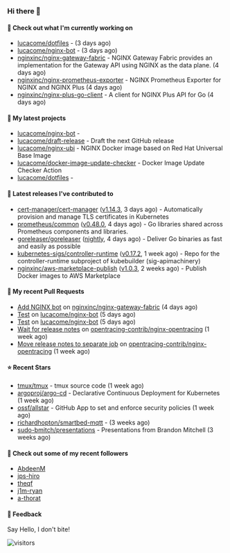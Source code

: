 ### Hi there 👋

#### 👷 Check out what I'm currently working on

- [lucacome/dotfiles](https://github.com/lucacome/dotfiles) -  (3 days ago)
- [lucacome/nginx-bot](https://github.com/lucacome/nginx-bot) -  (3 days ago)
- [nginxinc/nginx-gateway-fabric](https://github.com/nginxinc/nginx-gateway-fabric) - NGINX Gateway Fabric provides an implementation for the Gateway API using NGINX as the data plane. (4 days ago)
- [nginxinc/nginx-prometheus-exporter](https://github.com/nginxinc/nginx-prometheus-exporter) - NGINX Prometheus Exporter for NGINX and NGINX Plus (4 days ago)
- [nginxinc/nginx-plus-go-client](https://github.com/nginxinc/nginx-plus-go-client) - A client for NGINX Plus API for Go (4 days ago)

#### 🌱 My latest projects

- [lucacome/nginx-bot](https://github.com/lucacome/nginx-bot) - 
- [lucacome/draft-release](https://github.com/lucacome/draft-release) - Draft the next GitHub release
- [lucacome/nginx-ubi](https://github.com/lucacome/nginx-ubi) - NGINX Docker image based on Red Hat Universal Base Image
- [lucacome/docker-image-update-checker](https://github.com/lucacome/docker-image-update-checker) - Docker Image Update Checker Action
- [lucacome/dotfiles](https://github.com/lucacome/dotfiles) - 

#### 🔭 Latest releases I've contributed to

- [cert-manager/cert-manager](https://github.com/cert-manager/cert-manager) ([v1.14.3](https://github.com/cert-manager/cert-manager/releases/tag/v1.14.3), 3 days ago) - Automatically provision and manage TLS certificates in Kubernetes
- [prometheus/common](https://github.com/prometheus/common) ([v0.48.0](https://github.com/prometheus/common/releases/tag/v0.48.0), 4 days ago) - Go libraries shared across Prometheus components and libraries.
- [goreleaser/goreleaser](https://github.com/goreleaser/goreleaser) ([nightly](https://github.com/goreleaser/goreleaser/releases/tag/nightly), 4 days ago) - Deliver Go binaries as fast and easily as possible
- [kubernetes-sigs/controller-runtime](https://github.com/kubernetes-sigs/controller-runtime) ([v0.17.2](https://github.com/kubernetes-sigs/controller-runtime/releases/tag/v0.17.2), 1 week ago) - Repo for the controller-runtime subproject of kubebuilder (sig-apimachinery)
- [nginxinc/aws-marketplace-publish](https://github.com/nginxinc/aws-marketplace-publish) ([v1.0.3](https://github.com/nginxinc/aws-marketplace-publish/releases/tag/v1.0.3), 2 weeks ago) - Publish Docker images to AWS Marketplace

#### 🔨 My recent Pull Requests

- [Add NGINX bot](https://github.com/nginxinc/nginx-gateway-fabric/pull/1607) on [nginxinc/nginx-gateway-fabric](https://github.com/nginxinc/nginx-gateway-fabric) (4 days ago)
- [Test](https://github.com/lucacome/nginx-bot/pull/21) on [lucacome/nginx-bot](https://github.com/lucacome/nginx-bot) (5 days ago)
- [Test](https://github.com/lucacome/nginx-bot/pull/20) on [lucacome/nginx-bot](https://github.com/lucacome/nginx-bot) (5 days ago)
- [Wait for release notes](https://github.com/opentracing-contrib/nginx-opentracing/pull/584) on [opentracing-contrib/nginx-opentracing](https://github.com/opentracing-contrib/nginx-opentracing) (1 week ago)
- [Move release notes to separate job](https://github.com/opentracing-contrib/nginx-opentracing/pull/583) on [opentracing-contrib/nginx-opentracing](https://github.com/opentracing-contrib/nginx-opentracing) (1 week ago)

#### ⭐ Recent Stars

- [tmux/tmux](https://github.com/tmux/tmux) - tmux source code (1 week ago)
- [argoproj/argo-cd](https://github.com/argoproj/argo-cd) - Declarative Continuous Deployment for Kubernetes (1 week ago)
- [ossf/allstar](https://github.com/ossf/allstar) - GitHub App to set and enforce security policies (1 week ago)
- [richardhopton/smartbed-mqtt](https://github.com/richardhopton/smartbed-mqtt) -  (3 weeks ago)
- [sudo-bmitch/presentations](https://github.com/sudo-bmitch/presentations) - Presentations from Brandon Mitchell (3 weeks ago)

#### 👯 Check out some of my recent followers

- [AbdeenM](https://github.com/AbdeenM)
- [jps-hiro](https://github.com/jps-hiro)
- [theqf](https://github.com/theqf)
- [j1m-ryan](https://github.com/j1m-ryan)
- [a-thorat](https://github.com/a-thorat)

#### 💬 Feedback

Say Hello, I don't bite!

![visitors](https://visitor-badge.laobi.icu/badge?page_id=lucacome.visitor-badge)
#
